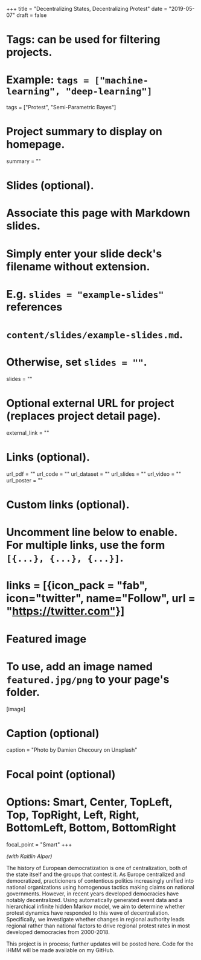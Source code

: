 +++
title = "Decentralizing States, Decentralizing Protest"
date = "2019-05-07"
draft = false

# Tags: can be used for filtering projects.
# Example: `tags = ["machine-learning", "deep-learning"]`
tags = ["Protest", "Semi-Parametric Bayes"]

# Project summary to display on homepage.
summary = ""

# Slides (optional).
#   Associate this page with Markdown slides.
#   Simply enter your slide deck's filename without extension.
#   E.g. `slides = "example-slides"` references 
#   `content/slides/example-slides.md`.
#   Otherwise, set `slides = ""`.
slides = ""

# Optional external URL for project (replaces project detail page).
external_link = ""

# Links (optional).
url_pdf = ""
url_code = ""
url_dataset = ""
url_slides = ""
url_video = ""
url_poster = ""

# Custom links (optional).
#   Uncomment line below to enable. For multiple links, use the form `[{...}, {...}, {...}]`.
# links = [{icon_pack = "fab", icon="twitter", name="Follow", url = "https://twitter.com"}]

# Featured image
# To use, add an image named `featured.jpg/png` to your page's folder. 
[image]
  # Caption (optional)
  caption = "Photo by Damien Checoury on Unsplash"

  # Focal point (optional)
  # Options: Smart, Center, TopLeft, Top, TopRight, Left, Right, BottomLeft, Bottom, BottomRight
  focal_point = "Smart"
+++

*(with Kaitlin Alper)*

The history of European democratization is one of centralization, both of the state itself
and the groups that contest it. As Europe centralized and democratized, practicioners of contentious politics 
increasingly unified into national organizations using homogenous tactics making claims on national governments.
However, in recent years developed democracies have notably decentralized. Using automatically generated event 
data and a hierarchical infinite hidden Markov model, we aim to determine whether protest dynamics have responded 
to this wave of decentraliation. Specifically, we investigate whether changes in regional authority leads regional
rather than national factors to drive regional protest rates in most developed democracies from 2000-2018.

This project is in process; further updates will be posted here. Code for the iHMM will 
be made available on my GitHub.